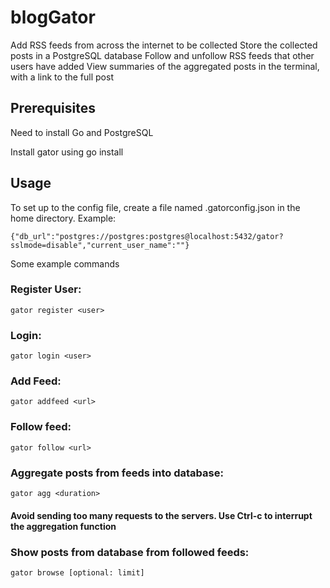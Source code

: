 # blogGator

Add RSS feeds from across the internet to be collected
Store the collected posts in a PostgreSQL database
Follow and unfollow RSS feeds that other users have added
View summaries of the aggregated posts in the terminal, with a link to the full post

## Prerequisites

Need to install Go and PostgreSQL

Install gator using go install

## Usage

To set up to the config file, create a file named .gatorconfig.json in the home directory.
Example:

`{"db_url":"postgres://postgres:postgres@localhost:5432/gator?sslmode=disable","current_user_name":""}`

Some example commands

### Register User:

`gator register <user>`

### Login:

`gator login <user>`

### Add Feed:

`gator addfeed <url>`

### Follow feed:

`gator follow <url>`

### Aggregate posts from feeds into database:

`gator agg <duration>`

#### Avoid sending too many requests to the servers. Use Ctrl-c to interrupt the aggregation function

### Show posts from database from followed feeds:

`gator browse [optional: limit]`

